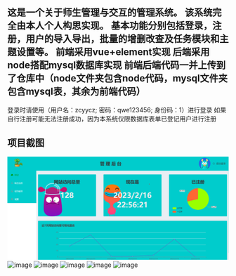 这是一个关于师生管理与交互的管理系统。
该系统完全由本人个人构思实现。
基本功能分别包括登录，注册，用户的导入导出，批量的增删改查及任务模块和主题设置等。
前端采用vue+element实现
后端采用node搭配mysql数据库实现
前端后端代码一并上传到了仓库中（node文件夹包含node代码，mysql文件夹包含mysql表，其余为前端代码）
------------
登录时请使用（用户名：zcyycz; 密码：qwe123456; 身份码：1）进行登录
如果自行注册可能无法注册成功，因为本系统仅限数据库表单已登记用户进行注册

项目截图
-----------

![image](https://github.com/zcyyczzcyycz/myAdmin/blob/master/images/1.png)
![image](https://github.com/zcyyczzcyycz/myAdmin/blob/master/screenshot/2.png)
![image](https://github.com/zcyyczzcyycz/myAdmin/blob/master/screenshot/3.png)
![image](https://github.com/zcyyczzcyycz/myAdmin/blob/master/screenshot/4.png)
![image](https://github.com/zcyyczzcyycz/myAdmin/blob/master/screenshot/5.png)
![image](https://github.com/zcyyczzcyycz/myAdmin/blob/master/screenshot/6.png)
